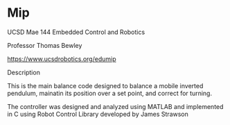 # Mip
UCSD Mae 144 Embedded Control and Robotics

Professor Thomas Bewley 

https://www.ucsdrobotics.org/edumip


Description

This is the main balance code designed to balance a mobile inverted pendulum, mainatin its position over a set point, and correct for turning.

The controller was designed and analyzed using MATLAB and implemented in C using Robot Control Library developed by James Strawson
